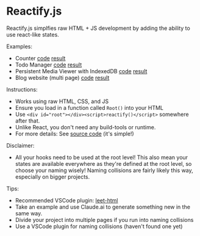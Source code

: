 # Reactify.js

Reactify.js simplfies raw HTML + JS development by adding the ability to use react-like states.

Examples:

- Counter [code](public/demo/counter.html) [result](https://reactify-js.vercel.app/demo/counter.html)
- Todo Manager [code](public/demo/todo.html) [result](https://reactify-js.vercel.app/demo/todo.html)
- Persistent Media Viewer with IndexedDB [code](public/demo/media-viewer.html) [result](https://reactify-js.vercel.app/demo/media-viewer.html)
- Blog website (multi page) [code](public/demo/blog/index.html) [result](https://reactify-js.vercel.app/demo/blog/)

Instructions:

- Works using raw HTML, CSS, and JS
- Ensure you load in a function called `Root()` into your HTML
- Use `<div id="root"></div><script>reactify()</script>` somewhere after that.
- Unlike React, you don't need any build-tools or runtime.
- For more details: See [source code](public/index.js) (it's simple!)

Disclaimer:

- All your hooks need to be used at the root level! This also mean your states are available everywhere as they're defined at the root level, so choose your naming wisely! Naming collisions are fairly likely this way, especially on bigger projects.

Tips:

- Recommended VSCode plugin: [leet-html](https://marketplace.visualstudio.com/items?itemName=EldarGerfanov.leet-html)
- Take an example and use Claude.ai to generate something new in the same way.
- Divide your project into multiple pages if you run into naming collisions
- Use a VSCode plugin for naming collisions (haven't found one yet)

